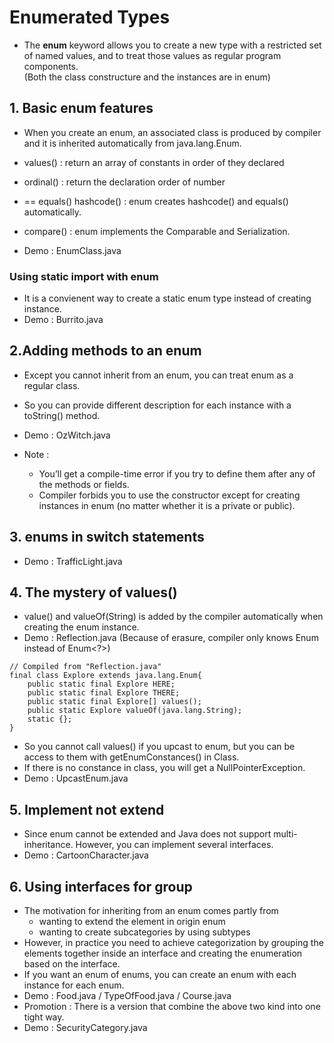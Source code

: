 # Enumerated Types

- The __enum__ keyword allows you to create a new type 
with a restricted set of named values, and to treat 
those values as regular program components.  
(Both the class constructure and the instances are in enum)

## 1. Basic enum features

- When you create an enum, an associated class is produced by compiler and 
  it is inherited automatically from java.lang.Enum.

- values() : return an array of constants in order of they declared
- ordinal() : return the declaration order of number
- == equals() hashcode() : enum creates hashcode() and equals() automatically.
- compare() : enum implements the Comparable and Serialization.

- Demo : EnumClass.java

### Using static import with enum

- It is a convienent way to create a static enum type instead of creating instance.
- Demo : Burrito.java

## 2.Adding methods to an enum

- Except you cannot inherit from an enum, you can treat enum as a regular class.
- So you can provide different description for each instance with a toString() method.
- Demo : OzWitch.java

- Note :
    - You’ll get a compile-time error if you try to define them after any of the methods or fields.
    - Compiler forbids you to use the constructor except for creating instances in enum
        (no matter whether it is a private or public).

## 3. enums in switch statements

- Demo : TrafficLight.java

## 4. The mystery of values()

- value() and valueOf(String) is added by the compiler automatically 
  when creating the enum instance.
- Demo : Reflection.java  (Because of erasure, compiler only knows Enum instead of Enum<?>)

```
// Compiled from "Reflection.java"
final class Explore extends java.lang.Enum{
    public static final Explore HERE;
    public static final Explore THERE;
    public static final Explore[] values();
    public static Explore valueOf(java.lang.String);
    static {};
}
```

- So you cannot call values() if you upcast to enum, but you can be access to
  them with getEnumConstances() in Class.
- If there is no constance in class, you will get a NullPointerException.
- Demo : UpcastEnum.java


## 5. Implement not extend

- Since enum cannot be extended and Java does not support multi-inheritance.
However, you can implement several interfaces.
- Demo : CartoonCharacter.java

## 6. Using interfaces for group

- The motivation for inheriting from an enum comes partly from 
    - wanting to extend the element in origin enum
    - wanting to create subcategories by using subtypes
- However, in practice you need to achieve categorization by grouping the elements
    together inside an interface and creating the enumeration based on the interface.
- If you want an enum of enums, you can create an enum with each instance for each enum.
- Demo : Food.java / TypeOfFood.java / Course.java 
- Promotion : There is a version that combine the above two kind into one tight way.
- Demo : SecurityCategory.java